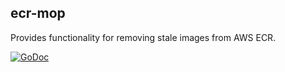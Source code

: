 ecr-mop
-------

Provides functionality for removing stale images from AWS ECR.

[![GoDoc](https://godoc.org/github.com/LloydGriffiths/ecr-mop?status.svg)](https://godoc.org/github.com/LloydGriffiths/ecr-mop)
